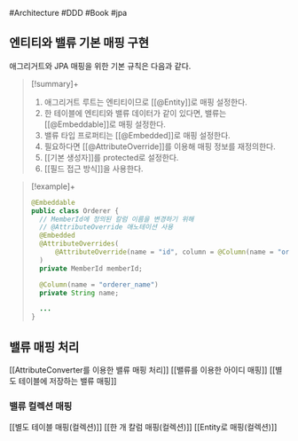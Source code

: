 #Architecture #DDD #Book #jpa 


## 엔티티와 밸류 기본 매핑 구현
애그리거트와 JPA 매핑을 위한 기본 규칙은 다음과 같다.

> [!summary]+ 
> 1. 애그리거트 루트는 엔티티이므로 [[@Entity]]로 매핑 설정한다.
> 2. 한 테이블에 엔티티와 밸류 데이터가 같이 있다면, 밸류는 [[@Embeddable]]로 매핑 설정한다.
> 3. 밸류 타입 프로퍼티는 [[@Embedded]]로 매핑 설정한다.
> 4. 필요하다면 [[@AttributeOverride]]를 이용해 매핑 정보를 재정의한다.
> 5. [[기본 생성자]]를 protected로 설정한다.
> 6. [[필드 접근 방식]]을 사용한다.


> [!example]+ 
> ```java
> @Embeddable
> public class Orderer {
> 	// MemberId에 정의된 칼럼 이름을 변경하기 위해
> 	// @AttributeOverride 애노테이션 사용
> 	@Embedded
> 	@AttributeOverrides(
> 		@AttributeOverride(name = "id", column = @Column(name = "orderer_id"))
> 	)
> 	private MemberId memberId;
> 
> 	@Column(name = "orderer_name")
> 	private String name;
> 
> 	...
> }
> ```

## 밸류 매핑 처리
[[AttributeConverter를 이용한 밸류 매핑 처리]]
[[밸류를 이용한 아이디 매핑]]
[[별도 테이블에 저장하는 밸류 매핑]]
### 밸류 컬렉션 매핑
[[별도 테이블 매핑(컬렉션)]]
[[한 개 칼럼 매핑(컬렉션)]]
[[Entity로 매핑(컬렉션)]]




